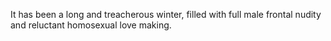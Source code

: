 It has been a long and treacherous winter, 
filled with full male frontal nudity and reluctant homosexual love making. 
